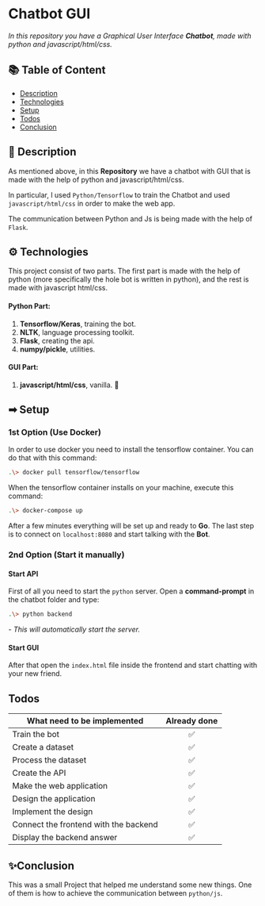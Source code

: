 # Chatbot GUI

*In this repository you have a Graphical User Interface **Chatbot**, made with python and javascript/html/css.*

## 📚 Table of Content

- [Description](#-description)
- [Technologies](#-technologies)
- [Setup](#-setup)
- [Todos](#-todos)
- [Conclusion](#-conclusion)

## 🎯 Description

As mentioned above, in this **Repository** we have a chatbot with GUI that is made with the help of python and javascript/html/css.

In particular, I used `Python/Tensorflow` to train the Chatbot and used `javascript/html/css` in order to make the web app. 

The communication between Python and Js is being made with the help of `Flask`.

## ⚙ Technologies

This project consist of two parts. The first part is made with the help of python (more specifically the hole bot is written in python), and the rest is made with javascript html/css.

#### Python Part: 
1. **Tensorflow/Keras**, training the bot.
2. **NLTK**, language processing toolkit.
3. **Flask**, creating the api.
4. **numpy/pickle**, utilities.

#### GUI Part:

1. **javascript/html/css**, vanilla. 🙂

## ➡ Setup

### 1st Option (Use Docker)

In order to use docker you need to install the tensorflow container. You can do that with this command:
```bash
.\> docker pull tensorflow/tensorflow
```
When the tensorflow container installs on your machine, execute this command:
```bash
.\> docker-compose up
```
After a few minutes everything will be set up and ready to **Go**. The last step is to connect on `localhost:8080` and start talking with the **Bot**.

### 2nd Option (Start it manually)

#### Start API

First of all you need to start the `python` server. Open a **command-prompt** in the chatbot folder and type:

```bash
.\> python backend
``` 
*- This will automatically start the server.*

#### Start GUI

After that open the `index.html` file inside the frontend and start chatting with your new friend. 

## Todos

| What need to be implemented           | Already done |
|---------------------------------------|:------------:|
|Train the bot                          |✅           |
|Create a dataset                       |✅|          |
|Process the dataset                    |✅|          |
|Create the API                         |✅|          |
|Make the web application               |✅|          |
|Design the application                 |✅|          |
|Implement the design                   |✅|          |
|Connect the frontend with the backend  |✅|          |
|Display the backend answer             |✅|          |

## ✨Conclusion

This was a small Project that helped me understand some new things. One of them is how to achieve the communication between `python/js`.


